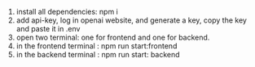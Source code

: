 1. install all dependencies: npm i
2. add api-key, log in openai website, and generate a key, copy the key and paste it in .env
3. open two terminal: one for frontend and one for backend.
4. in the frontend terminal : npm run start:frontend
5. in the backend terminal : npm run start: backend
